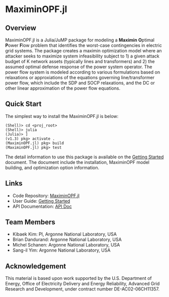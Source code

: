 # MaximinOPF.jl

## Overview
MaximinOPF.jl is a Julia/JuMP package for modeling a **Maximin** **O**ptimal **P**ower **F**low problem that identifies the worst-case contingencies in electric grid systems. The package creates a maximin optimization model where an attacker seeks to maximize system infeasibility subject to 1) a given attack budget of K network assets (typically lines and transformers) and 2) the assumed optimal defense response of the power system operator. The power flow system is modeled according to various formulations based on relaxations or approxiations of the equations governing line/transformer power flow, which include the SDP and SOCP relaxations, and the DC or other linear approximation of the power flow equations.

## Quick Start
The simplest way to install the MaximinOPF.jl is below:
```
(Shell)> cd <proj_root>
(Shell)> julia
(Julia)> ]
(v1.3) pkg> activate .
(MaximinOPF.jl) pkg> build
(MaximinOPF.jl) pkg> test
```
The detail information to use this package is available on the [Getting Started](./wiki/Getting-Started) document. The document include the installation, MaximinOPF model building, and optimization option information.

## Links
* Code Repository: [MaximinOPF.jl](https://github.com/Argonne-National-Laboratory/MaximinOPF.jl)
* User Guide: [Getting Started](./wiki/Getting-Started)
* API Documentation: [API Doc](./wiki/API)

## Team Members
* Kibaek Kim: PI, Argonne National Laboratory, USA
* Brian Dandurand: Argonne National Laboratory, USA
* Michel Schanen: Argonne National Laboratory, USA
* Sang-il Yim: Argonne National Laboratory, USA

## Acknowledgement
This material is based upon work supported by the U.S. Department of Energy, Office of Electricity Delivery and Energy Reliability, Advanced Grid Research and Development, under contract number DE-AC02-06CH11357.
